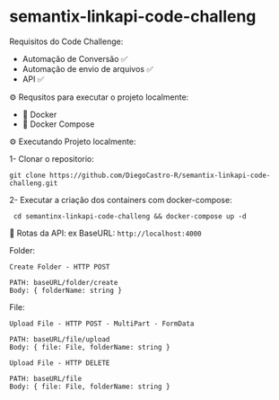 # semantix-linkapi-code-challeng

Requisitos do Code Challenge:

- Automação de Conversão ✅ 
- Automação de envio de arquivos ✅ 
- API ✅ 

⚙️ Requsitos para executar o projeto localmente:

- 🐳 Docker
- 🐳 Docker Compose

⚙️ Executando Projeto localmente:

  1- Clonar o repositorio:

  ` git clone https://github.com/DiegoCastro-R/semantix-linkapi-code-challeng.git `


  2- Executar a criação dos containers com docker-compose:
 
  ` cd semantinx-linkapi-code-challeng && docker-compose up -d`


🧭 Rotas da API:
  ex BaseURL:
  ` http://localhost:4000 `
  
  Folder:
   
  ` Create Folder - HTTP POST `
    
   ` PATH: baseURL/folder/create `
   <br />
   ` Body: { folderName: string } `
 
 File:
  
  
   ` Upload File - HTTP POST - MultiPart - FormData `
   
   ` PATH: baseURL/file/upload `
   <br />
   ` Body: {
          file: File,
          folderName: string
         } 
   `
   
  ` Upload File - HTTP DELETE `
   
   ` PATH: baseURL/file `
   <br />
   ` Body: {
          file: File,
          folderName: string
         } 
   `
 
 
    

